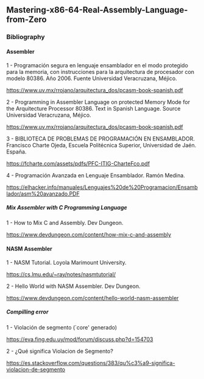 ## Mastering-x86-64-Real-Assembly-Language-from-Zero


### Bibliography

#### Assembler

1 - Programación segura en lenguaje ensamblador en el modo protegido para la memoria, con instrucciones para la arquitectura de procesador con modelo 80386. Año 2006. Fuente Universidad Veracruzana, Méjico.

https://www.uv.mx/rrojano/arquitectura_dos/pcasm-book-spanish.pdf


2 - Programming in Assembler Language on protected Memory Mode for the Arquitecture Processor 80386. Text in Spanish Language. Source Universidad Veracruzana, Méjico.

https://www.uv.mx/rrojano/arquitectura_dos/pcasm-book-spanish.pdf


3 - BIBLIOTECA DE PROBLEMAS
DE PROGRAMACIÓN EN
ENSAMBLADOR. Francisco Charte Ojeda, Escuela Politécnica Superior, Universidad de Jaén. España.

https://fcharte.com/assets/pdfs/PFC-ITIG-CharteFco.pdf

4 - Programación Avanzada
en Lenguaje Ensamblador. Ramón Medina.

https://elhacker.info/manuales/Lenguajes%20de%20Programacion/Ensamblador/asm%20avanzado.PDF

##### Mix Assembler with C Programming Language 

1 - How to Mix C and Assembly. Dev Dungeon.

https://www.devdungeon.com/content/how-mix-c-and-assembly


#### NASM Assembler

1 - NASM Tutorial. Loyola Marimount University.

https://cs.lmu.edu/~ray/notes/nasmtutorial/

2 - Hello World with NASM Assembler. Dev Dungeon.

https://www.devdungeon.com/content/hello-world-nasm-assembler

##### Compilling error

1 - Violación de segmento (`core' generado)

https://eva.fing.edu.uy/mod/forum/discuss.php?d=154703

2 - ¿Qué significa Violacion de Segmento?

https://es.stackoverflow.com/questions/383/qu%c3%a9-significa-violacion-de-segmento